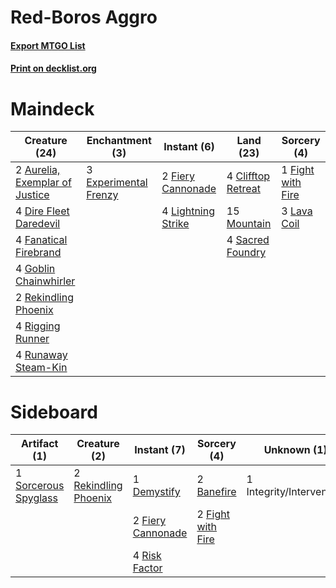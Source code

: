 # Red-Boros Aggro

#### [Export MTGO List](../collection/Red-Boros%20Aggro/Red-Boros%20Aggro.txt)
#### [Print on decklist.org](http://decklist.org/?deckmain=2%09Aurelia,%20Exemplar%20of%20Justice%0A4%09Clifftop%20Retreat%0A4%09Dire%20Fleet%20Daredevil%0A3%09Experimental%20Frenzy%0A4%09Fanatical%20Firebrand%0A2%09Fiery%20Cannonade%0A1%09Fight%20with%20Fire%0A4%09Goblin%20Chainwhirler%0A3%09Lava%20Coil%0A4%09Lightning%20Strike%0A15%09Mountain%0A2%09Rekindling%20Phoenix%0A4%09Rigging%20Runner%0A4%09Runaway%20Steam-Kin%0A4%09Sacred%20Foundry&deckside=2%09Banefire%0A1%09Demystify%0A2%09Fiery%20Cannonade%0A2%09Fight%20with%20Fire%0A1%09Integrity/Intervention%0A2%09Rekindling%20Phoenix%0A4%09Risk%20Factor%0A1%09Sorcerous%20Spyglass)
# Maindeck

|                                              Creature (24)                                              |                                        Enchantment (3)                                         |                                         Instant (6)                                         |                                          Land (23)                                          |                                        Sorcery (4)                                         |
|---------------------------------------------------------------------------------------------------------|------------------------------------------------------------------------------------------------|---------------------------------------------------------------------------------------------|---------------------------------------------------------------------------------------------|--------------------------------------------------------------------------------------------|
|2 [Aurelia, Exemplar of Justice](http://gatherer.wizards.com/Pages/Card/Details.aspx?multiverseid=452903)|3 [Experimental Frenzy](http://gatherer.wizards.com/Pages/Card/Details.aspx?multiverseid=452849)|2 [Fiery Cannonade](http://gatherer.wizards.com/Pages/Card/Details.aspx?multiverseid=435297) |4 [Clifftop Retreat](http://gatherer.wizards.com/Pages/Card/Details.aspx?multiverseid=241980)|1 [Fight with Fire](http://gatherer.wizards.com/Pages/Card/Details.aspx?multiverseid=443007)|
|4 [Dire Fleet Daredevil](http://gatherer.wizards.com/Pages/Card/Details.aspx?multiverseid=439756)        |                                                                                                |4 [Lightning Strike](http://gatherer.wizards.com/Pages/Card/Details.aspx?multiverseid=435303)|15 [Mountain](http://gatherer.wizards.com/Pages/Card/Details.aspx?multiverseid=439604)       |3 [Lava Coil](http://gatherer.wizards.com/Pages/Card/Details.aspx?multiverseid=452858)      |
|4 [Fanatical Firebrand](http://gatherer.wizards.com/Pages/Card/Details.aspx?multiverseid=439758)         |                                                                                                |                                                                                             |4 [Sacred Foundry](http://gatherer.wizards.com/Pages/Card/Details.aspx?multiverseid=405106)  |                                                                                            |
|4 [Goblin Chainwhirler](http://gatherer.wizards.com/Pages/Card/Details.aspx?multiverseid=443017)         |                                                                                                |                                                                                             |                                                                                             |                                                                                            |
|2 [Rekindling Phoenix](http://gatherer.wizards.com/Pages/Card/Details.aspx?multiverseid=439768)          |                                                                                                |                                                                                             |                                                                                             |                                                                                            |
|4 [Rigging Runner](http://gatherer.wizards.com/Pages/Card/Details.aspx?multiverseid=435311)              |                                                                                                |                                                                                             |                                                                                             |                                                                                            |
|4 [Runaway Steam-Kin](http://gatherer.wizards.com/Pages/Card/Details.aspx?multiverseid=452865)           |                                                                                                |                                                                                             |                                                                                             |                                                                                            |


# Sideboard

|                                         Artifact (1)                                          |                                         Creature (2)                                          |                                        Instant (7)                                         |                                        Sorcery (4)                                         |      Unknown (1)       |
|-----------------------------------------------------------------------------------------------|-----------------------------------------------------------------------------------------------|--------------------------------------------------------------------------------------------|--------------------------------------------------------------------------------------------|------------------------|
|1 [Sorcerous Spyglass](http://gatherer.wizards.com/Pages/Card/Details.aspx?multiverseid=435407)|2 [Rekindling Phoenix](http://gatherer.wizards.com/Pages/Card/Details.aspx?multiverseid=439768)|1 [Demystify](http://gatherer.wizards.com/Pages/Card/Details.aspx?multiverseid=435159)      |2 [Banefire](http://gatherer.wizards.com/Pages/Card/Details.aspx?multiverseid=397676)       |1 Integrity/Intervention|
|                                                                                               |                                                                                               |2 [Fiery Cannonade](http://gatherer.wizards.com/Pages/Card/Details.aspx?multiverseid=435297)|2 [Fight with Fire](http://gatherer.wizards.com/Pages/Card/Details.aspx?multiverseid=443007)|                        |
|                                                                                               |                                                                                               |4 [Risk Factor](http://gatherer.wizards.com/Pages/Card/Details.aspx?multiverseid=452863)    |                                                                                            |                        |

